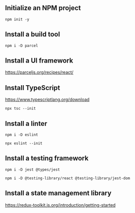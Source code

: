 ## Initialize an NPM project

```
npm init -y
```

## Install a build tool

```
npm i -D parcel
```

## Install a UI framework

https://parceljs.org/recipes/react/

## Install TypeScript

https://www.typescriptlang.org/download

```
npx tsc --init
```

## Install a linter

```
npm i -D eslint

npx eslint --init
```

## Install a testing framework

```
npm i -D jest @types/jest

npm i -D @testing-library/react @testing-library/jest-dom
```

## Install a state management library

https://redux-toolkit.js.org/introduction/getting-started